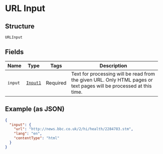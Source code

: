 
# URL Input

## Structure

`URLInput`

## Fields

| Name | Type | Tags | Description |
|  --- | --- | --- | --- |
| `input` | [`Input1`](/firstlanguage_python/doc/models/input-1.html) | Required | Text for processing will be read from the given URL. Only HTML pages or text pages will be processed at this time. |

## Example (as JSON)

```json
{
  "input": {
    "url": "http://news.bbc.co.uk/2/hi/health/2284783.stm",
    "lang": "en",
    "contentType": "html"
  }
}
```

